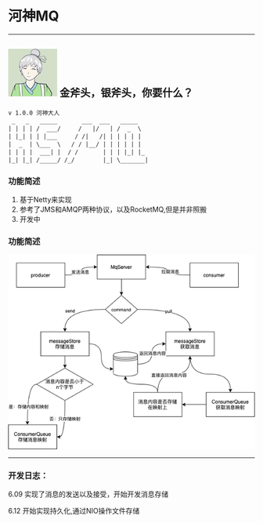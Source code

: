 # 河神MQ
---
![a](zimage/hs.jpeg) 金斧头，银斧头，你要什么？
---
```
v 1.0.0 河神大人
 _   _   _____       ___  ___   _____    
| | | | /  ___/     /   |/   | /  _  \   
| |_| | | |___     / /|   /| | | | | |   
|  _  | \___  \   / / |__/ | | | | | |   
| | | |  ___| |  / /       | | | |_| |_  
|_| |_| /_____/ /_/        |_| \_______|  
```
### 功能简述
1. 基于Netty来实现
2. 参考了JMS和AMQP两种协议，以及RocketMQ,但是并非照搬
3. 开发中

### 功能简述
![a](zimage/hsmq.png) 

---
### 开发日志：
6.09 实现了消息的发送以及接受，开始开发消息存储

6.12 开始实现持久化,通过NIO操作文件存储
